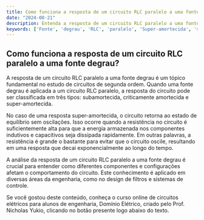 ```yaml
---
title: Como funciona a resposta de um circuito RLC paralelo a uma fonte degrau?
date: "2024-08-21"
description: Entenda a resposta de um circuito RLC paralelo a uma fonte degrau e o conceito de super-amortecimento.
keywords: ['Fonte', 'degrau', 'RLC', 'paralelo', 'Super-amortecida', 'segunda', 'Resolvido']
---
```


## Como funciona a resposta de um circuito RLC paralelo a uma fonte degrau?

A resposta de um circuito RLC paralelo a uma fonte degrau é um tópico fundamental no estudo de circuitos de segunda ordem. Quando uma fonte degrau é aplicada a um circuito RLC paralelo, a resposta do circuito pode ser classificada em três tipos: subamortecida, criticamente amortecida e super-amortecida. 

No caso de uma resposta super-amortecida, o circuito retorna ao estado de equilíbrio sem oscilações. Isso ocorre quando a resistência no circuito é suficientemente alta para que a energia armazenada nos componentes indutivos e capacitivos seja dissipada rapidamente. Em outras palavras, a resistência é grande o bastante para evitar que o circuito oscile, resultando em uma resposta que decai exponencialmente ao longo do tempo.

A análise da resposta de um circuito RLC paralelo a uma fonte degrau é crucial para entender como diferentes componentes e configurações afetam o comportamento do circuito. Este conhecimento é aplicado em diversas áreas da engenharia, como no design de filtros e sistemas de controle.

Se você gostou deste conteúdo, conheça o curso online de circuitos elétricos para alunos de engenharia, Domínio Elétrico, criado pelo Prof. Nicholas Yukio, clicando no botão presente logo abaixo do texto.